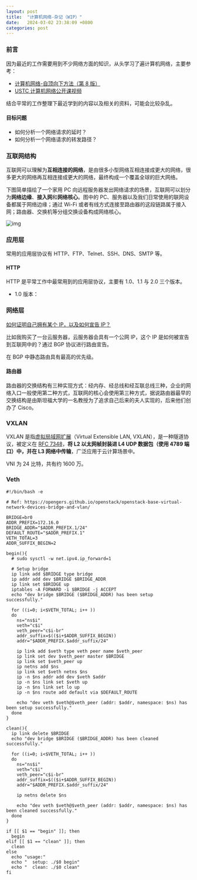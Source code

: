 ```yaml
---
layout: post
title:  "计算机网络-杂记（WIP）"
date:   2024-03-02 23:38:09 +0800
categories: post
---
```


### 前言

因为最近的工作需要用到不少网络方面的知识，从头学习了遍计算机网络，主要参考：

- [计算机网络-自顶向下方法（第 8 版）](https://media.pearsoncmg.com/ph/esm/ecs_kurose_compnetwork_8/cw/)
- [USTC 计算机网络公开课视频](https://www.bilibili.com/video/BV1JV411t7ow?p=1&vd_source=30199bd82fc917072f79b98bb0ab9c36)

结合平常的工作整理下最近学到的内容以及相关的资料，可能会比较杂乱。

#### 目标问题

- 如何分析一个网络请求的延时？
- 如何分析一个网络请求的转发路径？

### 互联网结构

互联网可以理解为**互相连接的网络**，是由很多小型网络互相连接成更大的网络，很多更大的网络再互相连接成更大的网络，最终构成一个覆盖全球的巨大网络。

下图简单描绘了一个家用 PC 向远程服务器发出网络请求的场景，互联网可以划分为**网络边缘**、**接入网**和**网络核心**。图中的 PC、服务器以及我们日常使用的联网设备都属于网络边缘；通过 Wi-Fi 或者有线方式连接至路由器的这段链路属于接入网；路由器、交换机等分组交换设备构成网络核心。

![img](/assets/imgs/cn.png)

### 应用层

常用的应用层协议有 HTTP、FTP、Telnet、SSH、DNS、SMTP 等。

#### HTTP

HTTP 是平常工作中最常用到的应用层协议，主要有 1.0、1.1 与 2.0 三个版本。

- 1.0 版本：

### 网络层

[如何证明自己拥有某个 IP，以及如何宣告 IP？](https://nova.moe/how-the-ips-are-assigned/)

比如我购买了一台云服务器，云服务器会具有一个公网 IP，这个 IP 是如何被宣告到互联网中的？通过 BGP 协议进行路由宣告。

在 BGP 中静态路由具有最高的优先级。

#### 路由器

路由器的交换结构有三种实现方式：经内存、经总线和经互联总线三种，企业的网络入口一般使用第二种方式，互联网的核心会使用第三种方式，据说路由器最早的交换结构是由斯坦福大学的一名教授为了追求自己后来的夫人实现的，后来他们创办了 Cisco。

### VXLAN

VXLAN 是指[虚拟局域网扩展](https://zh.wikipedia.org/wiki/%E8%99%9B%E6%93%AC%E5%B1%80%E5%9F%9F%E7%B6%B2%E6%93%B4%E5%B1%95)（Virtual Extensible LAN, VXLAN），是一种隧道协议，被定义在 [RFC 7348](https://datatracker.ietf.org/doc/html/rfc7348)，**将 L2 以太网帧封装进 L4 UDP 数据包（使用 4789 端口）中，并在 L3 网络中传输**，广泛应用于云计算场景中。

VNI 为 24 比特，共有约 1600 万。

### Veth

``` shell
#!/bin/bash -e

# Ref: https://opengers.github.io/openstack/openstack-base-virtual-network-devices-bridge-and-vlan/

BRIDGE=br0
ADDR_PREFIX=172.16.0
BRIDGE_ADDR="$ADDR_PREFIX.1/24"
DEFAULT_ROUTE="$ADDR_PREFIX.1"
VETH_TOTAL=3
ADDR_SUFFIX_BEGIN=2

begin(){
  # sudo sysctl -w net.ipv4.ip_forward=1

  # Setup bridge
  ip link add $BRIDGE type bridge
  ip addr add dev $BRIDGE $BRIDGE_ADDR
  ip link set $BRIDGE up
  iptables -A FORWARD -i $BRIDGE -j ACCEPT
  echo "dev bridge $BRIDGE ($BRIDGE_ADDR) has been setup successfully."

  for ((i=0; i<$VETH_TOTAL; i++ ))
  do
    ns="ns$i"
    veth="c$i"
    veth_peer="c$i-br"
    addr_suffix=$(($i+$ADDR_SUFFIX_BEGIN))
    addr="$ADDR_PREFIX.$addr_suffix/24"

    ip link add $veth type veth peer name $veth_peer
    ip link set dev $veth_peer master $BRIDGE
    ip link set $veth_peer up
    ip netns add $ns
    ip link set $veth netns $ns
    ip -n $ns addr add dev $veth $addr
    ip -n $ns link set $veth up
    ip -n $ns link set lo up
    ip -n $ns route add default via $DEFAULT_ROUTE

    echo "dev veth $veth@$veth_peer (addr: $addr, namespace: $ns) has been setup successfully."
  done
}

clean(){
  ip link delete $BRIDGE
  echo "dev bridge $BRIDGE ($BRIDGE_ADDR) has been cleaned successfully."

  for ((i=0; i<$VETH_TOTAL; i++ ))
  do
    ns="ns$i"
    veth="c$i"
    veth_peer="c$i-br"
    addr_suffix=$(($i+$ADDR_SUFFIX_BEGIN))
    addr="$ADDR_PREFIX.$addr_suffix/24"

    ip netns delete $ns

    echo "dev veth $veth@$veth_peer (addr: $addr, namespace: $ns) has been cleaned successfully."
  done
}

if [[ $1 == "begin" ]]; then
  begin
elif [[ $1 == "clean" ]]; then
  clean
else
  echo "usage:"
  echo "  setup: ./$0 begin"
  echo "  clean: ./$0 clean"
fi
```
